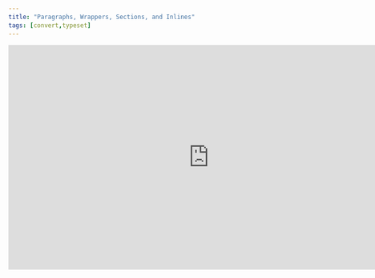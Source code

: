 ```yaml
---
title: "Paragraphs, Wrappers, Sections, and Inlines"
tags: [convert,typeset]
---
```

 
<html><body><section data-type="chapter" class="hsecchapter" data-hederis-type="hsecchapter" id="paragraphs-wrappers-and-sections" data-pi-attrs="id: paragraphs-wrappers-and-sections; data-tags: convert,typeset;" role="doc-chapter" data-tags="convert,typeset" data-author-name=" " data-book-title=" " title="Paragraphs, Wrappers, Sections, and Inlines"><iframe width="800" height="450" src="https://www.youtube.com/embed/vAIajtvdjKM" frameborder="0" allow="accelerometer;encrypted-media;gyroscope;picture-in-picture" allowfullscreen=""/><p data-embedded-html="true">INTENTIONALLY BLANK</p><p class="hblkp" data-hederis-type="hblkp" id="p9uQbWlr9">There are four categories of styles that we use in Hederis: paragraphs, wrappers, sections, and inlines. <strong data-hederis-type="hspanstrong" id="pnQxalFyi">Paragraphs</strong> are the types of content that you&#8217;re probably most familiar with: chapter titles, plain text paragraphs, quote paragraphs, list items, and so on all fall into this category.</p><p class="hblkp" data-hederis-type="hblkp" id="pjpz1BiOV"><strong class="hspanstrong" data-hederis-type="hspanstrong" id="ptxG3sgPM">Wrappers</strong> are a way to group certain paragraphs together that should be distinguished from the main flow of text in some way. For example, if you have multiple paragraphs in an extract, those would be wrapped accordingly. Some other examples are poems, letters, epigraphs, and lists. See &#8220;<a href="{% link _docs/add-a-wrapper.md %}" class="hspana" data-hederis-type="hspana" id="pbzDhvC6g">Add a Wrapper</a>&#8221; for more on this.</p><p class="hblkp" data-hederis-type="hblkp" id="pe88F4MlV">In your Word manuscript, wrappers look like this:</p><img data-hederis-type="hblkimg" class="hblkimg" id="pdGDVgz5H" src="/images/wrapper1.png" data-img-src="/images/wrapper1.png"/><p class="hblkp" data-hederis-type="hblkp" id="p3t0CCO3s">Many people are accustomed to using unique paragraph styles for everything, which results in very large style sets. For example, you&#8217;d need separate styles for body text vs. a text paragraph inside an extract, or for an extract title vs. a sidebar title. By using wrappers, we make it much easier to manage the number of paragraph styles you need to use. You can use the <em data-hederis-type="hspanem" id="p1SR6JNUJ">HED Plain text paragraph</em> style for both your main body text and for the text inside your extracts, and because your extracts are enclosed in a wrapper, you&#8217;ll still be able to design those paragraphs differently if you want to. (See &#8220;<a href="{% link _docs/semantic-tagging.md %}" class="hspana" data-hederis-type="hspana" id="pc3YWkssT">Sections &amp; Text</a>&#8221; for more on how this works.)</p><p class="hblkp" data-hederis-type="hblkp" id="pagn9unyc"><strong class="hspanstrong" data-hederis-type="hspanstrong" id="pu4BObtrk">Sections</strong> are the main chunks of your manuscript&#8212;you probably use words like chapters, parts, appendixes, prefaces, etc., to describe the sections in your book. At Hederis, we have special styles to mark your section breaks (see &#8220;<a href="{% link _docs/add-a-section.md %}" class="hspana" data-hederis-type="hspana" id="pOnD65d3i">Add a Section</a>&#8221; to learn more). These section break styles tell our app where and how to split up your manuscript, and these breaks are used to create book features like your ebook table of contents (you can have more granular control over that if you want to &#8211; check out &#8220;<a href="{% link _docs/autogen-a-toc.md %}" class="hspana" data-hederis-type="hspana" id="pnMmSM3oU">Automatically Generate a Table of Contents</a>&#8221; for more). In Word, section breaks look like this:</p><img data-hederis-type="hblkimg" class="hblkimg" id="pVTtZknlX" src="/images/sectbr.png" data-img-src="/images/sectbr.png"/><p class="hblkp" data-hederis-type="hblkp" id="pNT1UCrDT"><strong class="hspanstrong" data-hederis-type="hspanstrong" id="pagyf3hnC">Inlines</strong> are the individual letters, words, and other symbols that make up your text. When you want to add a special meaning or style to a span of letters or words within a paragraph, you&#8217;d use an Inline style, like HED SPAN Bold, HED SPAN Small Caps, or HED SPAN Key phrase. See <a href="{% link _docs/list-of-word-styles.md %}" class="hspana" data-hederis-type="hspana" id="puZt3mbPK">the appendix</a> for a full list of our Inline styles.</p><aside class="hwprbox box" data-hederis-type="hwprbox" id="pBXZPvNGe" data-type="sidebar"><p class="hblktype" data-hederis-type="hblktype" id="pItBy9Utq">Note</p><p class="hblkp" data-hederis-type="hblkp" id="pbmqvoveW">To request a new style for a type of content we don&#8217;t have covered with our existing styles, email us at <a href="mailto:help@hederis.com" class="hspana" data-hederis-type="hspana" id="pTrXHTdK0">help@hederis.com</a>.</p></aside></section></body></html>
